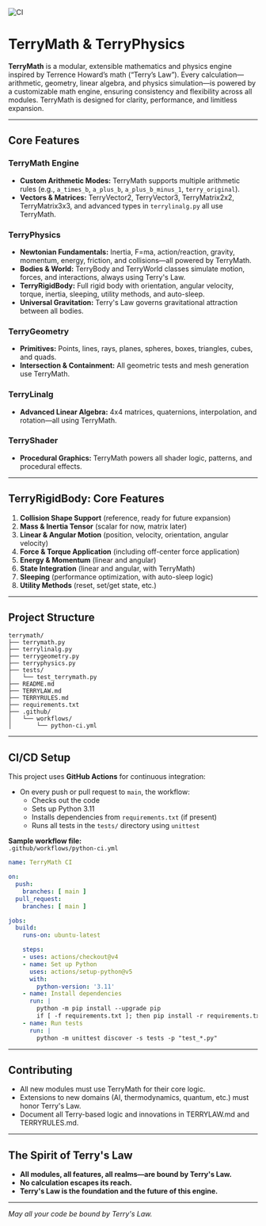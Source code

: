 ![CI](https://github.com/ElementalPublishing/terrymath/actions/workflows/python-ci.yml/badge.svg)

# TerryMath & TerryPhysics

**TerryMath** is a modular, extensible mathematics and physics engine inspired by Terrence Howard’s math (“Terry’s Law”). Every calculation—arithmetic, geometry, linear algebra, and physics simulation—is powered by a customizable math engine, ensuring consistency and flexibility across all modules. TerryMath is designed for clarity, performance, and limitless expansion.

---

## Core Features

### TerryMath Engine
- **Custom Arithmetic Modes:** TerryMath supports multiple arithmetic rules (e.g., `a_times_b`, `a_plus_b`, `a_plus_b_minus_1`, `terry_original`).
- **Vectors & Matrices:** TerryVector2, TerryVector3, TerryMatrix2x2, TerryMatrix3x3, and advanced types in `terrylinalg.py` all use TerryMath.

### TerryPhysics
- **Newtonian Fundamentals:** Inertia, F=ma, action/reaction, gravity, momentum, energy, friction, and collisions—all powered by TerryMath.
- **Bodies & World:** TerryBody and TerryWorld classes simulate motion, forces, and interactions, always using Terry's Law.
- **TerryRigidBody:** Full rigid body with orientation, angular velocity, torque, inertia, sleeping, utility methods, and auto-sleep.
- **Universal Gravitation:** Terry's Law governs gravitational attraction between all bodies.

### TerryGeometry
- **Primitives:** Points, lines, rays, planes, spheres, boxes, triangles, cubes, and quads.
- **Intersection & Containment:** All geometric tests and mesh generation use TerryMath.

### TerryLinalg
- **Advanced Linear Algebra:** 4x4 matrices, quaternions, interpolation, and rotation—all using TerryMath.

### TerryShader
- **Procedural Graphics:** TerryMath powers all shader logic, patterns, and procedural effects.

---

## TerryRigidBody: Core Features

1. **Collision Shape Support** (reference, ready for future expansion)
2. **Mass & Inertia Tensor** (scalar for now, matrix later)
3. **Linear & Angular Motion** (position, velocity, orientation, angular velocity)
4. **Force & Torque Application** (including off-center force application)
5. **Energy & Momentum** (linear and angular)
6. **State Integration** (linear and angular, with TerryMath)
7. **Sleeping** (performance optimization, with auto-sleep logic)
8. **Utility Methods** (reset, set/get state, etc.)

---

## Project Structure

```
terrymath/
├── terrymath.py
├── terrylinalg.py
├── terrygeometry.py
├── terryphysics.py
├── tests/
│   └── test_terrymath.py
├── README.md
├── TERRYLAW.md
├── TERRYRULES.md
├── requirements.txt
├── .github/
│   └── workflows/
│       └── python-ci.yml
```

---

## CI/CD Setup

This project uses **GitHub Actions** for continuous integration:

- On every push or pull request to `main`, the workflow:
  - Checks out the code
  - Sets up Python 3.11
  - Installs dependencies from `requirements.txt` (if present)
  - Runs all tests in the `tests/` directory using `unittest`

**Sample workflow file:**  
`.github/workflows/python-ci.yml`
```yaml
name: TerryMath CI

on:
  push:
    branches: [ main ]
  pull_request:
    branches: [ main ]

jobs:
  build:
    runs-on: ubuntu-latest

    steps:
    - uses: actions/checkout@v4
    - name: Set up Python
      uses: actions/setup-python@v5
      with:
        python-version: '3.11'
    - name: Install dependencies
      run: |
        python -m pip install --upgrade pip
        if [ -f requirements.txt ]; then pip install -r requirements.txt; fi
    - name: Run tests
      run: |
        python -m unittest discover -s tests -p "test_*.py"
```

---

## Contributing

- All new modules must use TerryMath for their core logic.
- Extensions to new domains (AI, thermodynamics, quantum, etc.) must honor Terry's Law.
- Document all Terry-based logic and innovations in TERRYLAW.md and TERRYRULES.md.

---

## The Spirit of Terry's Law

- **All modules, all features, all realms—are bound by Terry's Law.**
- **No calculation escapes its reach.**
- **Terry's Law is the foundation and the future of this engine.**

---

_May all your code be bound by Terry's Law._